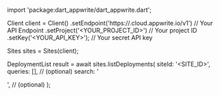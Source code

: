 import 'package:dart_appwrite/dart_appwrite.dart';

Client client = Client()
    .setEndpoint('https://<REGION>.cloud.appwrite.io/v1') // Your API Endpoint
    .setProject('<YOUR_PROJECT_ID>') // Your project ID
    .setKey('<YOUR_API_KEY>'); // Your secret API key

Sites sites = Sites(client);

DeploymentList result = await sites.listDeployments(
    siteId: '<SITE_ID>',
    queries: [], // (optional)
    search: '<SEARCH>', // (optional)
);
